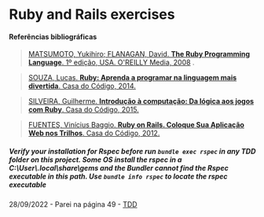 # Ruby and Rails exercises

#### Referências bibliográficas

> [MATSUMOTO, Yukihiro; FLANAGAN, David. **The Ruby Programming
Language**. 1º edição, USA. O'REILLY Media, 2008](https://www.amazon.com.br/Ruby-Programming-Language-David-Flanagan/dp/0596516177)
> .

> [SOUZA, Lucas. **Ruby: Aprenda a programar na linguagem mais
divertida**. Casa do Código, 2014.](https://www.casadocodigo.com.br/products/livro-ruby)

> [SILVEIRA, Guilherme. **Introdução à computação: Da lógica aos jogos com
Ruby**. Casa do Código, 2015.](https://www.amazon.com.br/Introdu%C3%A7%C3%A3o-%C3%A0-computa%C3%A7%C3%A3o-l%C3%B3gica-jogos-ebook/dp/B019NOBWE6)

> [FUENTES, Vinícius Baggio. **Ruby on Rails. Coloque Sua Aplicação Web nos
Trilhos**. Casa do Código, 2012.](https://github.com/free-educa/books/blob/main/books/Ruby%20on%20Rails%20-%20coloque%20sua%20aplicacao%20web%20nos%20trilhos%20-%20Casa%20do%20Codigo.pdf)

##### Verify your installation for Rspec before run ``bundle exec rspec`` in any TDD folder on this project. Some OS install the rspec in a **_C:\User\\.local\share\gems_** and the Bundler cannot find the Rspec executable in this path. Use ```bundle info rspec``` to locate the rspec executable

28/09/2022 - Parei na página 49 - [TDD](./TDD) 

<!-- Padrão abaixo a ser copiado
> [AUTOR, Autor. **Titulo**. Edição, Região. Editora, Ano.]()
-->
